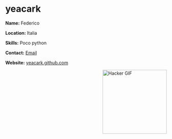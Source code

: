 # yeacark

**Name:** Federico

**Location:** Italia

**Skills:** Poco python

**Contact:** [Email](mailto:fedixino@gmail.com)

**Website:** [yeacark.github.com](https://yeacark.github.com)

<img src="https://media.tenor.com/IvyuPtEfzhoAAAAC/matrix.gif" alt="Hacker GIF" align="right" height="200">
